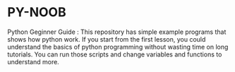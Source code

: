 # PY-NOOB
Python Geginner Guide : This repository has simple example programs that shows how python work. If you start from the first lesson, you could understand the basics of python programming without wasting time on long tutorials. You can run those scripts and change variables and functions to understand more.
